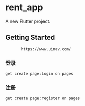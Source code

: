 # rent_app

A new Flutter project.

## Getting Started


 ```
        https://www.uinav.com/
 ``` 

 ###  登录 

    get create page:login on pages

 ###  注册
    get create page:register on pages